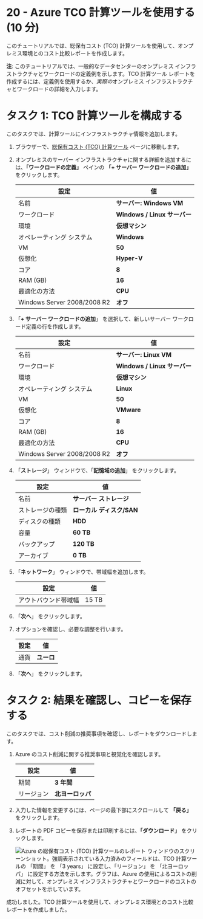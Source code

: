 ﻿---
wts:
    title: '20 - Azure TCO 計算ツールを使用する (10 分)'
    module: 'モジュール 06: Azure Cost Management およびサービス レベル アグリーメントに関する説明'
---
# 20 - Azure TCO 計算ツールを使用する (10 分)


このチュートリアルでは、総保有コスト (TCO) 計算ツールを使用して、オンプレミス環境とのコスト比較レポートを作成します。

**注**: このチュートリアルでは、一般的なデータセンターのオンプレミス インフラストラクチャとワークロードの定義例を示します。TCO 計算ツール レポートを作成するには、定義例を使用するか、*実際の*オンプレミス インフラストラクチャとワークロードの詳細を入力します。

# タスク 1: TCO 計算ツールを構成する

このタスクでは、計算ツールにインフラストラクチャ情報を追加します。 

1. ブラウザーで、[総保有コスト (TCO) 計算ツール](https://azure.microsoft.com/ja-jp/pricing/tco/calculator/) ページに移動します。

2. オンプレミスのサーバー インフラストラクチャに関する詳細を追加するには、**「ワークロードの定義」** ペインの **「+ サーバー ワークロードの追加」** をクリックします。

    | 設定 | 値 |
    | -- | -- |
    | 名前 | **サーバー: Windows VM** |
    | ワークロード | **Windows / Linux サーバー** |
    | 環境 | **仮想マシン** |
    | オペレーティング システム | **Windows** |  
    | VM | **50** |
    | 仮想化 | **Hyper-V** |
    | コア | **8**|
    | RAM (GB) | **16** |
    | 最適化の方法 | **CPU** |
    | Windows Server 2008/2008 R2 | **オフ** |

3. 「**+ サーバー ワークロードの追加**」 を選択して、新しいサーバー ワークロード定義の行を作成します。 

    | 設定 | 値 |
    | -- | -- |
    | 名前 | **サーバー: Linux VM** |
    | ワークロード | **Windows / Linux サーバー** |
    | 環境 | **仮想マシン** |
    | オペレーティング システム | **Linux** |  
    | VM | **50** |
    | 仮想化 | **VMware** |
    | コア | **8**|
    | RAM (GB) | **16** |
    | 最適化の方法 | **CPU** |
    | Windows Server 2008/2008 R2 | **オフ** |

4. 「**ストレージ**」 ウィンドウで、「**記憶域の追加**」 をクリックします。

    | 設定 | 値 |
    | -- | -- |
    | 名前 | **サーバー ストレージ** |
    | ストレージの種類 | **ローカル ディスク/SAN** |
    | ディスクの種類 | **HDD** |
    | 容量 | **60 TB** |  
    | バックアップ | **120 TB** |
    | アーカイブ | **0 TB** |

5. 「**ネットワーク**」 ウィンドウで、帯域幅を追加します。 

    | 設定 | 値 |
    | -- | -- |
    | アウトバウンド帯域幅 | 15 TB|

6. 「**次へ**」 をクリックします。

7. オプションを確認し、必要な調整を行います。 

    | 設定 | 値 |
    | -- | -- |
    | 通貨 | **ユーロ** |

8. 「**次へ**」 をクリックします。

# タスク 2: 結果を確認し、コピーを保存する

このタスクでは、コスト削減の推奨事項を確認し、レポートをダウンロードします。 

1. Azure のコスト削減に関する推奨事項と視覚化を確認します。

    | 設定 | 値 |
    | -- | -- |
    | 期間| **3 年間** |
    | リージョン | **北ヨーロッパ** |

2. 入力した情報を変更するには、ページの最下部にスクロールして **「戻る」** をクリックします。 

3. レポートの PDF コピーを保存または印刷するには、**「ダウンロード」** をクリックします。

    ![Azure の総保有コスト (TCO) 計算ツールのレポート ウィンドウのスクリーンショット。強調表示されている入力済みのフィールドは、TCO 計算ツールの 「期間」 を 「3 years」 に設定し、「リージョン」 を 「北ヨーロッパ」 に設定する方法を示します。グラフは、Azure の使用によるコストの削減に対して、オンプレミス インフラストラクチャとワークロードのコストのオフセットを示しています。](../images/2001.png)

成功しました。TCO 計算ツールを使用して、オンプレミス環境とのコスト比較レポートを作成しました。
